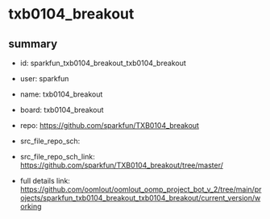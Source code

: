 # txb0104_breakout
 
## summary 
* id: sparkfun_txb0104_breakout_txb0104_breakout
* user: sparkfun
* name: txb0104_breakout
* board: txb0104_breakout
* repo: https://github.com/sparkfun/TXB0104_breakout



* src_file_repo_sch: 
* src_file_repo_sch_link: https://github.com/sparkfun/TXB0104_breakout/tree/master/
* full details link: https://github.com/oomlout/oomlout_oomp_project_bot_v_2/tree/main/projects/sparkfun_txb0104_breakout_txb0104_breakout/current_version/working  







